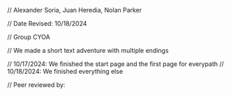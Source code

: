 // Alexander Soria, Juan Heredia, Nolan Parker

// Date Revised: 10/18/2024

// Group CYOA

// We made a short text adventure with multiple endings

// 10/17/2024: We finished the start page and the first page for everypath
// 10/18/2024: We finished everything else

// Peer reviewed by: 
